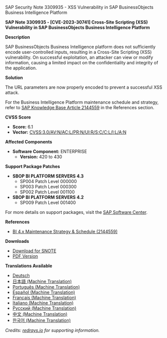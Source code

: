 SAP Security Note 3309935 - XSS Vulnerability in SAP BusinessObjects Business Intelligence Platform

**SAP Note 3309935 - [CVE-2023-30741] Cross-Site Scripting (XSS) Vulnerability in SAP BusinessObjects Business Intelligence Platform**

**Description**
  
SAP BusinessObjects Business Intelligence platform does not sufficiently encode user-controlled inputs, resulting in a Cross-Site Scripting (XSS) vulnerability. On successful exploitation, an attacker can view or modify information, causing a limited impact on the confidentiality and integrity of the application.

**Solution**

The URL parameters are now properly encoded to prevent a successful XSS attack.

For the Business Intelligence Platform maintenance schedule and strategy, refer to [SAP Knowledge Base Article 2144559](https://me.sap.com/notes/2144559) in the References section.

**CVSS Score**

- **Score:** 6.1
- **Vector:** [CVSS:3.0/AV:N/AC:L/PR:N/UI:R/S:C/C:L/I:L/A:N](https://www.first.org/cvss/calculator/3.0#CVSS:3.0/AV:N/AC:L/PR:N/UI:R/S:C/C:L/I:L/A:N)

**Affected Components**

- **Software Component:** ENTERPRISE
  - **Version:** 420 to 430

**Support Package Patches**

- **SBOP BI PLATFORM SERVERS 4.3**
  - SP004 Patch Level 000000
  - SP003 Patch Level 000300
  - SP002 Patch Level 001100
- **SBOP BI PLATFORM SERVERS 4.2**
  - SP009 Patch Level 001400

For more details on support packages, visit the [SAP Software Center](https://me.sap.com/softwarecenter/template/products/_APP=00200682500000001943&_EVENT=DISPHIER&HEADER=Y&FUNCTIONBAR=N&EVENT=TREE&NE=NAVIGATE&ENR=73555000100200006622&V=MAINT).

**References**

- [BI 4.x Maintenance Strategy & Schedule (2144559)](https://me.sap.com/notes/2144559)

**Downloads**

- [Download for SNOTE](https://notesdownloads.sap.com/note/0040000000555942023)
- [PDF Version](https://userapps.support.sap.com/sap/support/sfm/notes/print/0003309935?language=en-US&token=F2C9B66EEF95FCC292A32E9B41E5E0BB)

**Translations Available**

- [Deutsch](https://me.sap.com/notes/0003309935/D)
- [日本語 (Machine Translation)](https://me.sap.com/notes/0003309935/J)
- [Português (Machine Translation)](https://me.sap.com/notes/0003309935/P)
- [Español (Machine Translation)](https://me.sap.com/notes/0003309935/S)
- [Français (Machine Translation)](https://me.sap.com/notes/0003309935/F)
- [Italiano (Machine Translation)](https://me.sap.com/notes/0003309935/I)
- [Русский (Machine Translation)](https://me.sap.com/notes/0003309935/R)
- [中文 (Machine Translation)](https://me.sap.com/notes/0003309935/1)
- [한국어 (Machine Translation)](https://me.sap.com/notes/0003309935/3)

*Credits: [redrays.io](https://redrays.io) for supporting information.*
